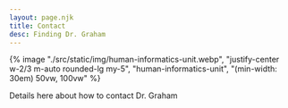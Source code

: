 ```yaml
---
layout: page.njk
title: Contact
desc: Finding Dr. Graham
---
```


{% image "./src/static/img/human-informatics-unit.webp", "justify-center w-2/3 m-auto rounded-lg my-5", "human-informatics-unit", "(min-width: 30em) 50vw, 100vw" %}

Details here about how to contact Dr. Graham